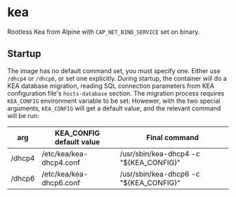 # kea

Rootless Kea from Alpine with `CAP_NET_BIND_SERVICE` set on binary.

## Startup

The image has no default command set, you must specify one. Either use `/dhcp4` or `/dhcp6`, or set one explicitly. During startup, the container will do a KEA database migration, reading SQL connection parameters from KEA configuration file's `hosts-database` section. The migration process requires `KEA_CONFIG` environment variable to be set. Howewer, with the two special arguments, `KEA_CONFIG` will get a default value, and the relevant command will be run:

arg | KEA_CONFIG default value | Final command
-|-|-
/dhcp4 | /etc/kea/kea-dhcp4.conf | /usr/sbin/kea-dhcp4 -c "${KEA_CONFIG}"
/dhcp6 | /etc/kea/kea-dhcp6.conf | /usr/sbin/kea-dhcp6 -c "${KEA_CONFIG}"
